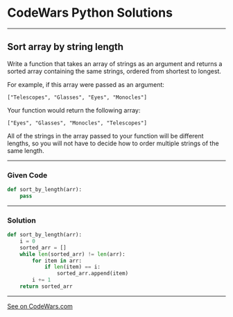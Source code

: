 # CodeWars Python Solutions

---

## Sort array by string length

Write a function that takes an array of strings as an argument and returns a sorted array containing the same strings, ordered from shortest to longest.

For example, if this array were passed as an argument:

`["Telescopes", "Glasses", "Eyes", "Monocles"]`

Your function would return the following array:

`["Eyes", "Glasses", "Monocles", "Telescopes"]`

All of the strings in the array passed to your function will be different lengths, so you will not have to decide how to order multiple strings of the same length.

---

### Given Code


```python
def sort_by_length(arr):
    pass
```

---



### Solution 


```python
def sort_by_length(arr):
    i = 0
    sorted_arr = []
    while len(sorted_arr) != len(arr):
        for item in arr:
            if len(item) == i:
                sorted_arr.append(item)
        i += 1
    return sorted_arr
```

-------

[See on CodeWars.com](https://www.codewars.com/kata/57ea5b0b75ae11d1e800006c)
